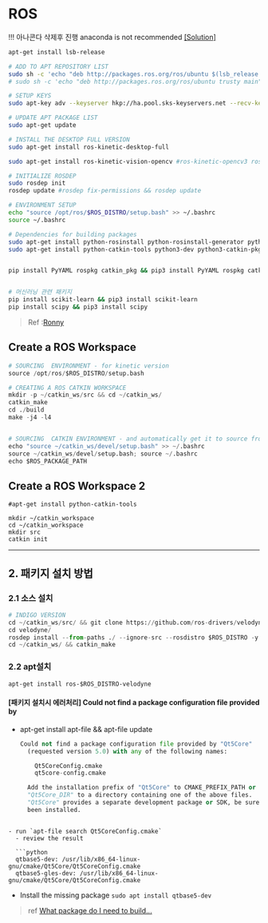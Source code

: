 # ROS

!!! 아나콘다 삭제후 진행 anaconda is not recommended [\[Solution\]](https://github.com/udacity/RoboND-Python-StarterKit/blob/master/doc/linux_ros_anaconda_warning.md)

```bash
apt-get install lsb-release

# ADD TO APT REPOSITORY LIST
sudo sh -c 'echo "deb http://packages.ros.org/ros/ubuntu $(lsb_release -sc) main" > /etc/apt/sources.list.d/ros-latest.list'
# sudo sh -c 'echo "deb http://packages.ros.org/ros/ubuntu trusty main" > /etc/apt/sources.list.d/ros-latest.list'

# SETUP KEYS
sudo apt-key adv --keyserver hkp://ha.pool.sks-keyservers.net --recv-key 421C365BD9FF1F717815A3895523BAEEB01FA116

# UPDATE APT PACKAGE LIST
sudo apt-get update

# INSTALL THE DESKTOP FULL VERSION
sudo apt-get install ros-kinetic-desktop-full

sudo apt-get install ros-kinetic-vision-opencv #ros-kinetic-opencv3 ros-kinetic-cv-bridge 

# INITIALIZE ROSDEP
sudo rosdep init
rosdep update #rosdep fix-permissions && rosdep update

# ENVIRONMENT SETUP
echo "source /opt/ros/$ROS_DISTRO/setup.bash" >> ~/.bashrc
source ~/.bashrc

# Dependencies for building packages
sudo apt-get install python-rosinstall python-rosinstall-generator python-wstool build-essential -y
sudo apt-get install python-catkin-tools python3-dev python3-catkin-pkg-modules python3-numpy python3-yaml ros-kinetic-cv-bridge


pip install PyYAML rospkg catkin_pkg && pip3 install PyYAML rospkg catkin_pkg


# 머신러닝 관련 패키지
pip install scikit-learn && pip3 install scikit-learn
pip install scipy && pip3 install scipy


```

> Ref :[Ronny](http://ronny.rest/blog/post_2017_03_29_ros/)

## Create a ROS Workspace

```python
# SOURCING  ENVIRONMENT - for kinetic version
source /opt/ros/$ROS_DISTRO/setup.bash

# CREATING A ROS CATKIN WORKSPACE
mkdir -p ~/catkin_ws/src && cd ~/catkin_ws/
catkin_make
cd ./build
make -j4 -l4


# SOURCING  CATKIN ENVIRONMENT - and automatically get it to source from now on
echo "source ~/catkin_ws/devel/setup.bash" >> ~/.bashrc
source ~/catkin_ws/devel/setup.bash; source ~/.bashrc
echo $ROS_PACKAGE_PATH
```

## Create a ROS Workspace 2

```
#apt-get install python-catkin-tools

mkdir ~/catkin_workspace
cd ~/catkin_workspace
mkdir src
catkin init
```


---

## 2. 패키지 설치 방법

### 2.1 소스 설치

```python
# INDIGO VERSION
cd ~/catkin_ws/src/ && git clone https://github.com/ros-drivers/velodyne.git
cd velodyne/
rosdep install --from-paths ./ --ignore-src --rosdistro $ROS_DISTRO -y
cd ~/catkin_ws/ && catkin_make
```

### 2.2 apt설치

```
apt-get install ros-$ROS_DISTRO-velodyne
```

#### \[패키지 설치시 에러처리\] Could not find a package configuration file provided by

- apt-get install apt-file && apt-file update
  ```python
  Could not find a package configuration file provided by "Qt5Core"
    (requested version 5.0) with any of the following names:

      Qt5CoreConfig.cmake
      qt5core-config.cmake

    Add the installation prefix of "Qt5Core" to CMAKE_PREFIX_PATH or set
    "Qt5Core_DIR" to a directory containing one of the above files.  If
    "Qt5Core" provides a separate development package or SDK, be sure it has
    been installed.
```

- run `apt-file search Qt5CoreConfig.cmake`
  - review the result

  ```python
  qtbase5-dev: /usr/lib/x86_64-linux-gnu/cmake/Qt5Core/Qt5CoreConfig.cmake
  qtbase5-gles-dev: /usr/lib/x86_64-linux-gnu/cmake/Qt5Core/Qt5CoreConfig.cmake
  ```

- Install the missing package `sudo apt install qtbase5-dev`

> ref [What package do I need to build...](https://askubuntu.com/questions/374755/what-package-do-i-need-to-build-a-qt-5-cmake-application/374775)
